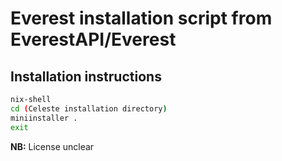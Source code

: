 # Everest installation script from EverestAPI/Everest

## Installation instructions

```bash
nix-shell
cd (Celeste installation directory)
miniinstaller .
exit
```

**NB:** License unclear
